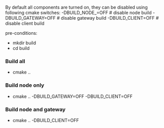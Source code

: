 By default all components are turned on, they can be disabled using following cmake switches:
-DBUILD_NODE_=OFF # disable node build
-DBUILD_GATEWAY=OFF # disable gateway build
-DBUILD_CLIENT=OFF # disable client build

pre-conditions:
- mkdir build
- cd build

### Build all
- cmake ..

### Build node only
- cmake .. -DBUILD_GATEWAY=OFF -DBUILD_CLIENT=OFF

### Build node and gateway
- cmake .. -DBUILD_CLIENT=OFF